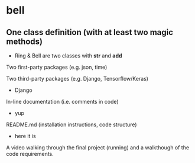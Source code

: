 # bell

## One class definition (with at least two magic methods)
- Ring & Bell are two classes with __str__ and __add__ 

Two first-party packages (e.g. json, time)


Two third-party packages (e.g. Django, Tensorflow/Keras)
- Django

In-line documentation (i.e. comments in code)
- yup

README.md (installation instructions, code structure)
- here it is 

A video walking through the final project (running) and a walkthough of the code requirements.
